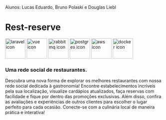 Alunos: Lucas Eduardo, Bruno Polaski e Douglas Liebl

# Rest-reserve

<div>
  <img height="65px" src="https://cdn.jsdelivr.net/gh/devicons/devicon@latest/icons/laravel/laravel-original.svg" alt="laravel icon"/>        
  <img height="65px" src="https://cdn.jsdelivr.net/gh/devicons/devicon@latest/icons/vuejs/vuejs-original.svg" alt="vue icon"/>
  <img height="65px" src="https://cdn.jsdelivr.net/gh/devicons/devicon@latest/icons/rabbitmq/rabbitmq-original.svg" alt="rabbitmq icon"/>
  <img height="65px" src="https://cdn.jsdelivr.net/gh/devicons/devicon@latest/icons/postgresql/postgresql-original.svg" alt="postgres icon"/>
  <img height="65px" src="https://cdn.jsdelivr.net/gh/devicons/devicon@latest/icons/amazonwebservices/amazonwebservices-original-wordmark.svg" alt="aws icon"/>
  <img height="65px" src="https://cdn.jsdelivr.net/gh/devicons/devicon@latest/icons/docker/docker-original-wordmark.svg" alt="docker icon"/>
</div>

### Uma rede social de restaurantes.
Descubra uma nova forma de explorar os melhores restaurantes com nossa rede social dedicada à gastronomia! Encontre estabelecimentos incríveis pela sua localização, visualize cardápios atualizados, faça reservas com facilidade e fique por dentro das promoções exclusivas. Além disso, confira as avaliações e experiências de outros clientes para escolher o lugar perfeito para cada ocasião. Conecte-se com a culinária local de maneira prática e interativa!
